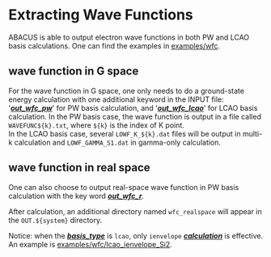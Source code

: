 # Extracting Wave Functions

ABACUS is able to output electron wave functions in both PW and LCAO basis calculations. One can find the examples in [examples/wfc](https://github.com/deepmodeling/abacus-develop/tree/develop/examples/wfc).

## wave function in G space
For the wave function in G space, one only needs to do a ground-state energy calculation with one additional keyword in the INPUT file: '***[out_wfc_pw](https://abacus-rtd.readthedocs.io/en/latest/advanced/input_files/input-main.html#out-wfc-pw)***' for PW basis calculation, and '***[out_wfc_lcao](https://abacus-rtd.readthedocs.io/en/latest/advanced/input_files/input-main.html#out-wfc-lcao)***' for LCAO basis calculation.
In the PW basis case, the wave function is output in a file called `WAVEFUNC${k}.txt`, where `${k}` is the index of K point. \
In the LCAO basis case, several `LOWF_K_${k}.dat` files will be output in multi-k calculation and `LOWF_GAMMA_S1.dat` in gamma-only calculation. 

## wave function in real space

One can also choose to output real-space wave function in PW basis calculation with the key word ***[out_wfc_r](https://abacus-rtd.readthedocs.io/en/latest/advanced/input_files/input-main.html#out_wfc_r)***.

After calculation, an additional directory named `wfc_realspace` will appear in the `OUT.${system}` directory.

Notice: when the ***[basis_type](https://abacus-rtd.readthedocs.io/en/latest/advanced/input_files/input-main.html#basis_type)*** is `lcao`, only `ienvelope` ***[calculation](https://abacus-rtd.readthedocs.io/en/latest/advanced/input_files/input-main.html#calculation)*** is effective. An example is [examples/wfc/lcao_ienvelope_Si2](https://github.com/deepmodeling/abacus-develop/tree/develop/examples/wfc/lcao_ienvelope_Si2). 